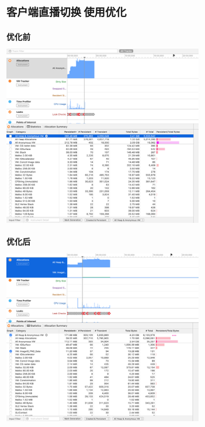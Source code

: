 # 客户端直播切换 使用优化


## 优化前

![截屏2020-07-14 下午4.34.46](media/15947114604485/%E6%88%AA%E5%B1%8F2020-07-14%20%E4%B8%8B%E5%8D%884.34.46.png)


## 优化后
![截屏2020-07-14 下午4.34.09](media/15947114604485/%E6%88%AA%E5%B1%8F2020-07-14%20%E4%B8%8B%E5%8D%884.34.09.png)

